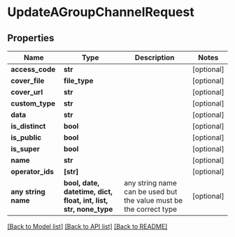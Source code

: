 # UpdateAGroupChannelRequest


## Properties
Name | Type | Description | Notes
------------ | ------------- | ------------- | -------------
**access_code** | **str** |  | [optional] 
**cover_file** | **file_type** |  | [optional] 
**cover_url** | **str** |  | [optional] 
**custom_type** | **str** |  | [optional] 
**data** | **str** |  | [optional] 
**is_distinct** | **bool** |  | [optional] 
**is_public** | **bool** |  | [optional] 
**is_super** | **bool** |  | [optional] 
**name** | **str** |  | [optional] 
**operator_ids** | **[str]** |  | [optional] 
**any string name** | **bool, date, datetime, dict, float, int, list, str, none_type** | any string name can be used but the value must be the correct type | [optional]

[[Back to Model list]](../README.md#documentation-for-models) [[Back to API list]](../README.md#documentation-for-api-endpoints) [[Back to README]](../README.md)


